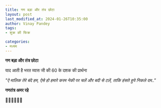 ```yaml
---
title: गण बड़ा और तंत्र छोटा
layout: post
last_modified_at: 2024-01-26T10:35:00
author: Vinay Pandey
tags:
- शुक्र की फिक्र

categories:
- मध्यम
---
```

**गण बड़ा और तंत्र छोटा**

याद आती है भरत  व्यास जी की 60 के दशक की प्रार्थना

*"ऐ मालिक तेरे बंदे हम,*
*ऐसे हो हमारे करम*
*नेकी पर चलें और बदी से टलें,*
*ताकि हंसते हुये निकले दम.."*

**गणतंत्र अमर रहे**

🙏🌷🌷🌷🌷🙏



